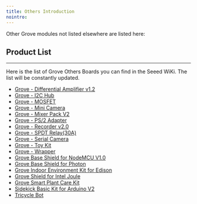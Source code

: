 ```yaml
---
title: Others Introduction
nointro:
---
```


Other Grove modules not listed elsewhere are listed here:

## Product  List
---

Here is the list of Grove Others Boards you can find in the Seeed WiKi. The list will be constantly updated.

- [Grove - Differential Amplifier v1.2](/Grove-Differential_Amplifier_v1.2/)
- [Grove - I2C Hub](/Grove-I2C_Hub/)
- [Grove - MOSFET](/Grove-MOSFET/)
- [Grove - Mini Camera](/Grove-Mini_Camera/)
- [Grove - Mixer Pack V2](/Grove-Mixer_Pack_V2/)
- [Grove - PS/2 Adapter](/Grove-PS_2_Adapter/)
- [Grove - Recorder v2.0](/Grove-Recorder_v2.0/)
- [Grove - SPDT Relay(30A)](/Grove-SPDT_Relay_30A/)
- [Grove - Serial Camera](/Grove-Serial_Camera/)
- [Grove - Toy Kit](/Grove-Toy_Kit/)
- [Grove - Wrapper](/Grove-Wrapper/)
- [Grove Base Shield for NodeMCU V1.0](/Grove_Base_Shield_for_NodeMCU_V1.0/)
- [Grove Base Shield for Photon](/Grove_Base_Shield_for_Photon/)
- [Grove Indoor Environment Kit for Edison](/Grove_Indoor_Environment_Kit_for_Edison/)
- [Grove Shield for Intel Joule](/Grove_Shield_for_Intel_Joule/)
- [Grove Smart Plant Care Kit](/Grove_Smart_Plant_Care_Kit/)
- [Sidekick Basic Kit for Arduino V2](/Sidekick_Basic_Kit_for_Arduino_V2/)
- [Tricycle Bot](/Tricycle_Bot/)

